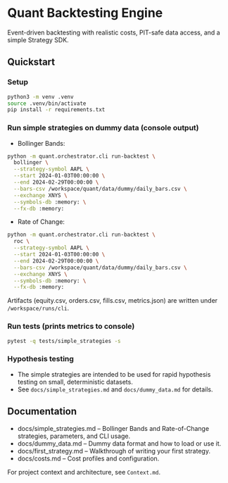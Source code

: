 # Quant Backtesting Engine

Event-driven backtesting with realistic costs, PIT-safe data access, and a simple Strategy SDK.

## Quickstart

### Setup

```bash
python3 -m venv .venv
source .venv/bin/activate
pip install -r requirements.txt
```

### Run simple strategies on dummy data (console output)

- Bollinger Bands:
```bash
python -m quant.orchestrator.cli run-backtest \
  bollinger \
  --strategy-symbol AAPL \
  --start 2024-01-03T00:00:00 \
  --end 2024-02-29T00:00:00 \
  --bars-csv /workspace/quant/data/dummy/daily_bars.csv \
  --exchange XNYS \
  --symbols-db :memory: \
  --fx-db :memory:
```

- Rate of Change:
```bash
python -m quant.orchestrator.cli run-backtest \
  roc \
  --strategy-symbol AAPL \
  --start 2024-01-03T00:00:00 \
  --end 2024-02-29T00:00:00 \
  --bars-csv /workspace/quant/data/dummy/daily_bars.csv \
  --exchange XNYS \
  --symbols-db :memory: \
  --fx-db :memory:
```

Artifacts (equity.csv, orders.csv, fills.csv, metrics.json) are written under `/workspace/runs/cli`.

### Run tests (prints metrics to console)

```bash
pytest -q tests/simple_strategies -s
```

### Hypothesis testing

- The simple strategies are intended to be used for rapid hypothesis testing on small, deterministic datasets.
- See `docs/simple_strategies.md` and `docs/dummy_data.md` for details.

## Documentation

- docs/simple_strategies.md – Bollinger Bands and Rate-of-Change strategies, parameters, and CLI usage.
- docs/dummy_data.md – Dummy data format and how to load or use it.
- docs/first_strategy.md – Walkthrough of writing your first strategy.
- docs/costs.md – Cost profiles and configuration.

For project context and architecture, see `Context.md`.